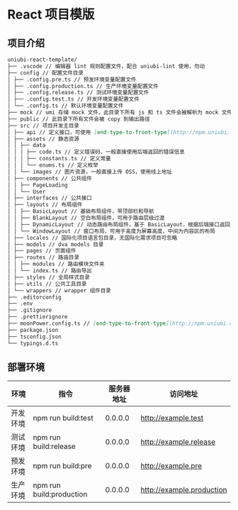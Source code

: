 # React 项目模版

## 项目介绍

```markdown
uniubi-react-template/
├── .vscode // 编辑器 lint 规则配置文件，配合 uniubi-lint 使用，勿动
├── config // 配置文件目录
│ ├── .config.pre.ts // 预发环境变量配置文件
│ ├── .config.production.ts // 生产环境变量配置文件
│ ├── .config.release.ts // 测试环境变量配置文件
│ ├── .config.test.ts // 开发环境变量配置文件
│ └── .config.ts // 默认环境变量配置文件
├── mock // umi 存储 mock 文件，此目录下所有 js 和 ts 文件会被解析为 mock 文件
├── public // 此目录下所有文件会被 copy 到输出路径
├── src // 项目开发主目录
│ ├── api // 定义接口，可使用 [end-type-to-front-type](http://npm.uniubi.com/-/web/detail/end-type-to-front-type) 生成接口在此目录下
│ ├── assets // 静态资源
│ │ ├── data
│ │ │ ├── code.ts // 定义错误码，一般直接使用后端返回的错误信息
│ │ │ ├── constants.ts // 定义常量
│ │ │ └── enums.ts // 定义枚举
│ │ └── images // 图片资源，一般直接上传 OSS，使用线上地址
│ ├── components // 公共组件
│ │ ├── PageLoading
│ │ └── User
│ ├── interfaces // 公共接口
│ ├── layouts // 布局组件
│ │ ├── BasicLayout // 基础布局组件，带顶部栏和导航
│ │ ├── BlankLayout // 空白布局组件，可用于路由层级过渡
│ │ ├── DynamicLayout // 动态路由布局组件，基于 BasicLayout，根据后端接口返回路由渲染菜单项
│ │ └── WindowLayout // 窗口布局，可用于高度为屏幕高度，中间为内容区的布局
│ ├── locales // 国际化项目语言包目录，无国际化需求项目可忽略
│ ├── models // dva models 目录
│ ├── pages // 页面组件
│ ├── routes // 路由目录
│ │ ├── modules // 路由模块文件夹
│ │ └── index.ts // 路由导出
│ ├── styles // 全局样式目录
│ ├── utils // 公共工具目录
│ └── wrappers // wrapper 组件目录
├── .editorconfig
├── .env
├── .gitignore
├── .prettierignore
├── moonPower.config.ts // [end-type-to-front-type](http://npm.uniubi.com/-/web/detail/end-type-to-front-type) 工具配置文件
├── package.json
├── tsconfig.json
└── typings.d.ts
```

## 部署环境

| 环境     | 指令                     | 服务器地址 | 访问地址                  |
| -------- | ------------------------ | ---------- | ------------------------- |
| 开发环境 | npm run build:test       | 0.0.0.0    | http://example.test       |
| 测试环境 | npm run build:release    | 0.0.0.0    | http://example.release    |
| 预发环境 | npm run build:pre        | 0.0.0.0    | http://example.pre        |
| 生产环境 | npm run build:production | 0.0.0.0    | http://example.production |
